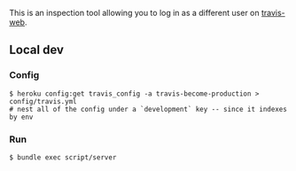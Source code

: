 This is an inspection tool allowing you to log in as a different user on [travis-web](https://github.com/travis-ci/travis-web).

## Local dev

### Config

    $ heroku config:get travis_config -a travis-become-production > config/travis.yml
    # nest all of the config under a `development` key -- since it indexes by env

### Run

    $ bundle exec script/server
